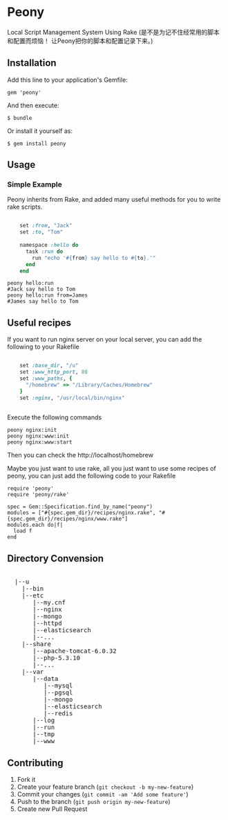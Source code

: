 # Peony

Local Script Management System Using Rake
(是不是为记不住经常用的脚本和配置而烦恼！ 让Peony把你的脚本和配置记录下来。)

## Installation

Add this line to your application's Gemfile:

    gem 'peony'

And then execute:

    $ bundle

Or install it yourself as:

    $ gem install peony

## Usage

### Simple Example
Peony inherits from Rake, and added many useful methods for you to write rake scripts.

~~~ruby

	set :from, "Jack"
	set :to, "Tom"
	
	namespace :hello do
	  task :run do
	    run "echo '#{from} say hello to #{to}.'"
	  end
	end
~~~

    peony hello:run
    #Jack say hello to Tom
    peony hello:run from=James
    #James say hello to Tom 



   
## Useful recipes
If you want to run nginx server on your local server, you can add the following to your Rakefile

~~~ruby

	set :base_dir, "/u"
    set :www_http_port, 80
    set :www_paths, {
      "/homebrew" => "/Library/Caches/Homebrew"
    }
    set :nginx, "/usr/local/bin/nginx"
    
~~~
    
Execute the following commands 

    peony nginx:init
    peony nginx:www:init
    peony nginx:www:start
    
Then you can check the http://localhost/homebrew


Maybe you just want to use rake, all you just want to use some recipes of peony, 
you can just add the following code to your Rakefile

    require 'peony'
    require 'peony/rake'

    spec = Gem::Specification.find_by_name("peony")
    modules = ["#{spec.gem_dir}/recipes/nginx.rake", "#{spec.gem_dir}/recipes/nginx/www.rake"]
    modules.each do|f|
      load f
    end
    






## Directory Convension
<pre>

  |--u
    |--bin
    |--etc
       |--my.cnf
       |--nginx
       |--mongo
       |--httpd
       |--elasticsearch
       |--...
    |--share
       |--apache-tomcat-6.0.32
       |--php-5.3.10
       |--...
    |--var
       |--data
          |--mysql
          |--pgsql
          |--mongo
          |--elasticsearch
          |--redis
       |--log
       |--run
       |--tmp
       |--www
</pre>



## Contributing

1. Fork it
2. Create your feature branch (`git checkout -b my-new-feature`)
3. Commit your changes (`git commit -am 'Add some feature'`)
4. Push to the branch (`git push origin my-new-feature`)
5. Create new Pull Request


